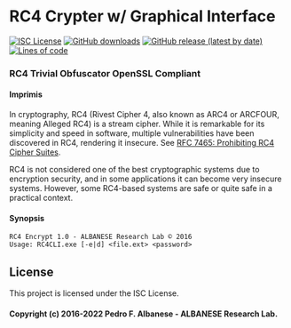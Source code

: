 # RC4 Crypter w/ Graphical Interface
[![ISC License](http://img.shields.io/badge/license-ISC-blue.svg)](https://github.com/pedroalbanese/rc4/blob/master/LICENSE.md) 
[![GitHub downloads](https://img.shields.io/github/downloads/pedroalbanese/rc4/total.svg?logo=github&logoColor=white)](https://github.com/pedroalbanese/rc4/releases)
[![GitHub release (latest by date)](https://img.shields.io/github/v/release/pedroalbanese/rc4)](https://github.com/pedroalbanese/rc4/releases)
[![Lines of code](https://img.shields.io/tokei/lines/github/pedroalbanese/rc4?label=Total%20Lines&logo=github&logoColor=white)](https://github.com/pedroalbanese/rc4)

### RC4 Trivial Obfuscator OpenSSL Compliant
#### Imprimis

In cryptography, RC4 (Rivest Cipher 4, also known as ARC4 or ARCFOUR, meaning Alleged RC4) is a stream cipher. While it is remarkable for its simplicity and speed in software, multiple vulnerabilities have been discovered in RC4, rendering it insecure. See [RFC 7465: Prohibiting RC4 Cipher Suites](https://www.rfc-editor.org/rfc/rfc7465).

RC4 is not considered one of the best cryptographic systems due to encryption security, and in some applications it can become very insecure systems. However, some RC4-based systems are safe or quite safe in a practical context.

#### Synopsis  
```batch
RC4 Encrypt 1.0 - ALBANESE Research Lab © 2016
Usage: RC4CLI.exe [-e|d] <file.ext> <password>
```

## License

This project is licensed under the ISC License.

#### Copyright (c) 2016-2022 Pedro F. Albanese - ALBANESE Research Lab.
